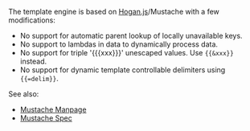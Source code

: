 The template engine is based on [Hogan.js](http://twitter.github.com/hogan.js/)/Mustache with a few modifications:

- No support for automatic parent lookup of locally unavailable keys.
- No support to lambdas in data to dynamically process data.
- No support for triple '{{{xxx}}}' unescaped values. Use `{{&xxx}}` instead.
- No support for dynamic template controllable delimiters using `{{=delim}}`.

See also:

- [Mustache Manpage](http://mustache.github.com/mustache.5.html)
- [Mustache Spec](https://github.com/mustache/spec)